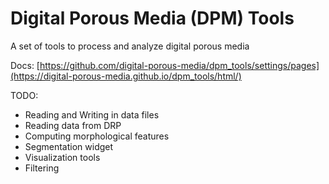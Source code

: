 # Digital Porous Media (DPM) Tools
A set of tools to process and analyze digital porous media

Docs:
[https://github.com/digital-porous-media/dpm_tools/settings/pages](https://digital-porous-media.github.io/dpm_tools/html/)

TODO:
- Reading and Writing in data files
- Reading data from DRP
- Computing morphological features
- Segmentation widget
- Visualization tools
- Filtering
